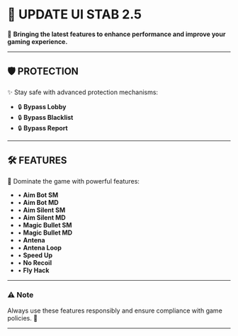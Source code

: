 # 🌟 UPDATE UI STAB 2.5  
🚀 **Bringing the latest features to enhance performance and improve your gaming experience.**  

---

## 🛡️ **PROTECTION**  
✨ Stay safe with advanced protection mechanisms:  
- 🔒 **Bypass Lobby**  
- 🔒 **Bypass Blacklist**  
- 🔒 **Bypass Report**  

---

## 🛠️ **FEATURES**  
🎯 Dominate the game with powerful features:  
- • **Aim Bot SM**  
- • **Aim Bot MD**  
- • **Aim Silent SM**  
- • **Aim Silent MD**  
- • **Magic Bullet SM**  
- • **Magic Bullet MD**  
- • **Antena**  
- • **Antena Loop**  
- • **Speed Up**  
- • **No Recoil**  
- • **Fly Hack**  

---

### ⚠️ **Note**  
Always use these features responsibly and ensure compliance with game policies. 🚨  

---
